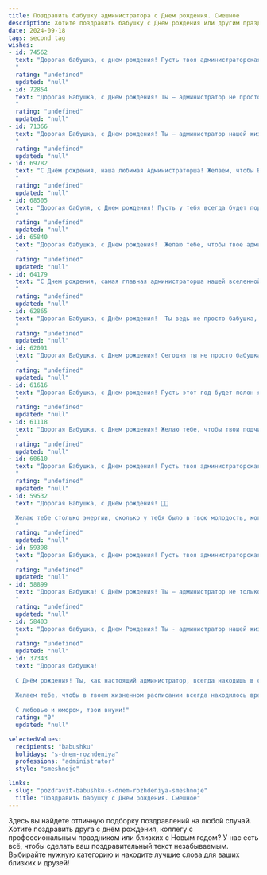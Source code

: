 ```yaml
---
title: Поздравить бабушку администратора c Днем рождения. Смешное
description: Хотите поздравить бабушку c Днем рождения или другим праздником? Наш ИИ создаст незабываемое поздравление, а вы обязательно выделитесь среди других.  
date: 2024-09-18
tags: second tag
wishes:
- id: 74562
  text: "Дорогая бабушка, с днем рождения! Пусть твоя администраторская жилка будет безгранично терпеливой, а подчиненные — всегда вежливыми, как на приеме у королевы! 🎉🎂
  "
  rating: "undefined"
  updated: "null"
- id: 72854
  text: "Дорогая Бабушка, с Днем рождения! Ты — администратор не просто так: столько лет умело управляешь семейством,  держишь в узде всех внуков и, кажется, даже дедушку! Желаем тебе оставаться такой же энергичной и жизнерадостной, а нам —  терпения на твоем примере стать такими же отличными администраторами, как ты!
  "
  rating: "undefined"
  updated: "null"
- id: 71366
  text: "Дорогая Бабушка, с Днем рождения! Ты – администратор нашей жизни, умело управляющая всем, от наших настроений до количества пирожков на столе. Желаем тебе, чтобы все твои \"запрещено\" превратились в \"можно\", а \"нужно\" – в \"хочу\"! 🎉🎂
  "
  rating: "undefined"
  updated: "null"
- id: 69782
  text: "С Днём рождения, наша любимая Администраторша! Желаем, чтобы Ваш день рождения был таким же ярким и запоминающимся, как Ваша карьера! А если серьезно, пусть в вашей жизни всегда будет порядок и процветание, и пусть ни один \"клиент\" не заставит вас нервничать!
  "
  rating: "undefined"
  updated: "null"
- id: 68505
  text: "Дорогая бабуля, с Днем рождения! Пусть у тебя всегда будет порядок в жизни, как в твоей администраторской тетрадке! 🥳 🎉
  "
  rating: "undefined"
  updated: "null"
- id: 65840
  text: "Дорогая бабушка, с Днем рождения!  Желаю тебе, чтобы твое администрирование жизни  проходило гладко, как  в идеальном Excel-файле, а все твои проблемы решались так же легко, как открыть файл Word! 😄
  "
  rating: "undefined"
  updated: "null"
- id: 64179
  text: "С Днем рождения, самая главная администраторша нашей вселенной!  Пусть в твоей жизни будет больше свободного времени, чем у тебя в рабочем графике!  😜
  "
  rating: "undefined"
  updated: "null"
- id: 62865
  text: "Дорогая Бабушка, с Днём рождения!  Ты ведь не просто бабушка, а главный администратор нашей семьи —  следишь за порядком, распределяешь обязанности, и, главное, всегда знаешь, где спрятаны самые вкусные конфеты! Желаем тебе, чтобы твой \"админский\" талант всегда был на высоте, а жизнь была полна сладких моментов, как те самые конфеты! 😉
  "
  rating: "undefined"
  updated: "null"
- id: 62091
  text: "Дорогая Бабушка, с Днем рождения! Сегодня ты не просто бабушка, а супер-администратор всей нашей жизни!  Надеюсь, ты  успеешь сегодня  \"зарегестрировать\"  всю любовь и  радость,  что  мы  тебе  подарим! 🎉🎂
  "
  rating: "undefined"
  updated: "null"
- id: 61616
  text: "Дорогая Бабушка, с Днем рождения! Пусть этот год будет полон ярких моментов, как строчки в твоём администраторском журнале, и пусть все твои замысловатые планы реализуются с легкостью, как прохождение по списку гостей на праздничный ужин!
  "
  rating: "undefined"
  updated: "null"
- id: 61118
  text: "Дорогая Бабушка, с Днем рождения! Желаю тебе, чтобы твои подчиненные были послушными, как внуки, а зарплату выдавали без задержек, как пенсию! Пусть твоя администраторская жизнь будет полна позитива и смеха, как детектив по имени \"Пенсионный фонд\". 🎉
  "
  rating: "undefined"
  updated: "null"
- id: 60610
  text: "Дорогая Бабушка, с Днем рождения! Пусть твоя администраторская жилка помогает тебе не только справляться с домашними делами, но и управлять всеми, кто тебя окружает! Желаем тебе море позитива, крепкого здоровья и чтобы все твои решения были мудрыми и своевременными, как у настоящего администратора-гуру!
  "
  rating: "undefined"
  updated: "null"
- id: 59532
  text: "Дорогая Бабушка, с Днём рождения! 🥳🎉
  
  Желаю тебе столько энергии, сколько у тебя было в твою молодость, когда ты управляла целым офисом как настоящая королева администратор! 👑  Пусть твоя жизнь будет такой же организованной, как твои рабочие столы, а пенсия — такой же щедрой, как твои бонусы! 😄💰
  "
  rating: "undefined"
  updated: "null"
- id: 59398
  text: "Дорогая Бабушка, с Днем рождения! Пусть твоя администраторская хватка не знает границ, а твоя власть над внуками будет только крепнуть! Желаем тебе неугасимой энергии, адекватных клиентов и, конечно же, безграничного счастья! 🎉
  "
  rating: "undefined"
  updated: "null"
- id: 58899
  text: "Дорогая Бабушка! С Днём рождения! Ты – администратор не только своей семьи, но и всего нашего мира.  С твоей «строгой рукой» все всегда в порядке, и порядок этот – просто шедевр! Желаем тебе энергии, как у Duracell'а, и юмора, как у  Zorro!
  "
  rating: "undefined"
  updated: "null"
- id: 58403
  text: "Дорогая бабушка, с Днем Рождения! Ты - администратор нашей жизни, управляешь ею с такой же эффективностью, как и своим компьютером. Желаем тебе, чтобы в твоей жизни было столько же оптимизма, сколько у тебя в папке \"Неотложные дела\", а количество \"ошибок\" свелось к минимуму! 🎉
  "
  rating: "undefined"
  updated: "null"
- id: 37343
  text: "Дорогая бабушка!
  
  С Днём рождения! Ты, как настоящий администратор, всегда находишь в своем меню время для нас – своих внуков. Ты умеешь распределять задания не только в офисе, но и на кухне: «Сходи купить хлеба», «Помой посуду», «Давай-ка чаю!»
  
  Желаем тебе, чтобы в твоем жизненном расписании всегда находилось время для радости, смеха и праздников! Пусть твой труд по администрированию счастья будет вознагражден самыми сладкими моментами. А на пенсию мы тебе разрешаем не выходить – ты и дома всё администрируй, только в комфорте и с чашечкой чая!
  
  С любовью и юмором, твои внуки!"
  rating: "0"
  updated: "null"

selectedValues:
  recipients: "babushku"
  holidays: "s-dnem-rozhdeniya"
  professions: "administrator"
  style: "smeshnoje"

links:
- slug: "pozdravit-babushku-s-dnem-rozhdeniya-smeshnoje"
  title: "Поздравить бабушку c Днем рождения. Смешное"
---
```


Здесь вы найдете отличную подборку поздравлений на любой случай. 
Хотите поздравить друга с днём рождения, коллегу с профессиональным праздником или близких с Новым годом? У нас есть всё, чтобы сделать ваш поздравительный текст незабываемым. Выбирайте нужную категорию и находите лучшие слова для ваших близких и друзей!
